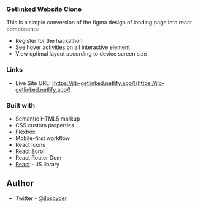 ### Getlinked Website Clone

This is a simple conversion of the figma design of landing page into react components:

- Register for the hackathon
- See hover activities on all interactive element
- View optimal layout according to device screen size

### Links

- Live Site URL: [https://jlb-getlinked.netlify.app/](https://jlb-getlinked.netlify.app/)

### Built with

- Semantic HTML5 markup
- CSS custom properties
- Flexbox
- Mobile-first workflow
- React Icons
- React Scroll
- React Router Dom
- [React](https://reactjs.org/) - JS library

## Author

- Twitter - [@jlbspyder](https://www.twitter.com/jlbspyder)
